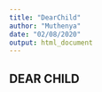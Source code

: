 ```yaml
---
title: "DearChild"
author: "Muthenya"
date: "02/08/2020"
output: html_document
---
```



## DEAR CHILD
